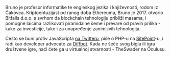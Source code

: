 Bruno je profesor informatike te engleskog jezika i književnosti, rodom iz Čakovca. Kriptoentuzijast od ranog doba Ethereuma, Bruno je 2017. otvorio Bitfalls d.o.o. s svrhom da blockchain tehnologiju približi masama, i pomogne laicima razlikovati piramidalne šeme i prevare od pravih prilika - kako za investicije, tako i za unapređenje zanimljivih tehnologija.

Često se buni protiv JavaScripta [na Twitteru](https://twitter.com/bitfalls), piše o PHP-u na [SitePoint](https://www.sitepoint.com/author/bskvorc)-u, i radi kao developer advocate za [Diffbot](https://diffbot.com). Kada ne šeće svog bigla ili igra društvene igre, naći ćete ga u virtualnoj stvarnosti - TheSwader na Oculusu.
